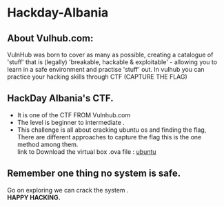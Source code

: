 # Hackday-Albania
## About Vulhub.com:<br/>
VulnHub was born to cover as many as possible, creating a catalogue of 'stuff' that is (legally) 'breakable, hackable & exploitable' - allowing you to learn in a safe environment and practise 'stuff' out.
In vulhub you can practice your hacking skills through CTF (CAPTURE THE FLAG)
## HackDay Albania's CTF.<br/>
* It is one of the CTF FROM Vulnhub.com<br/>
* The level is beginner to intermediate .<br/>
* This challenge is all about cracking ubuntu os and finding the flag, There are different approaches to capture the flag this is the one method among them.<br/>
link to Download the virtual box .ova file : [ubuntu](https://www.vulnhub.com/entry/hackday-albania,167/)<br/>
## Remember one thing no system is safe.
Go on exploring we can crack the system .<br/>
                                  **HAPPY HACKING.**




